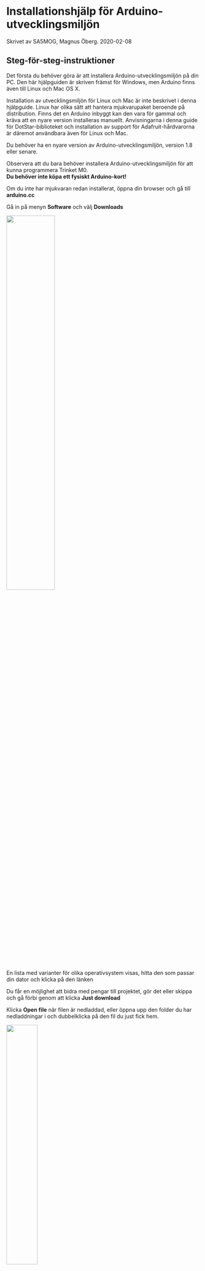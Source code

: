 Installationshjälp för Arduino-utvecklingsmiljön
===
Skrivet av SA5MOG, Magnus Öberg. 2020-02-08

Steg-för-steg-instruktioner
--

Det första du behöver göra är att installera Arduino-utvecklingsmiljön
på din PC. Den här hjälpguiden är skriven främst för Windows, men Arduino
finns även till Linux och Mac OS X.

Installation av utvecklingsmiljön för Linux och Mac är inte beskrivet i
denna hjälpguide. Linux har olika sätt att hantera mjukvarupaket beroende
på distribution. Finns det en Arduino inbyggt kan den vara för gammal och
kräva att en nyare version installeras manuellt. Anvisningarna i denna guide
för DotStar-biblioteket och installation av support för Adafruit-hårdvarorna
är däremot användbara även för Linux och Mac.

Du behöver ha en nyare version av Arduino-utvecklingsmiljön, version 1.8 eller senare.

Observera att du bara behöver installera Arduino-utvecklingsmiljön för att
kunna programmera Trinket M0.
<br />**Du behöver inte köpa ett fysiskt Arduino-kort!**

Om du inte har mjukvaran redan installerat, öppna din browser och gå till
**arduino.cc**

Gå in på menyn **Software** och välj **Downloads**

<img src="arduino_homepage.png" width="50%" height="50%" />

En lista med varianter för olika operativsystem visas, hitta den som passar
din dator och klicka på den länken

Du får en möjlighet att bidra med pengar till projektet, gör det eller skippa
och gå förbi genom att klicka **Just download**

Klicka **Open file** när filen är nedladdad, eller öppna upp den folder du
har nedladdningar i och dubbelklicka på den fil du just fick hem.

<img src="arduino_homepage2.png"  width="40%" height="40%" />

Du kan få en popup, en sk. *User Account Control*. Tillåt att programmet
gör förändringar på din dator, klicka **yes**.

Godkänn licensvillkoren för GNU Lesser General Public License.

De förvalda komponenterna är OK, klicka **Next &gt;**

Du får möjlighet att välja var programvaran ska installeras.
Det förvalda är OK för de flesta fall, klicka **Install**

Installationen kan ta några minuter.

Du kan få en popup med frågan om du vill installera en "device"-mjukvara
från *Adafruit Industries LLC Ports*. Se till att kryssrutan är bockad för *Always trust software from "Adafruit Industries"*. Klicka **Install**

Installera också *Arduino USB Driver* om den frågar, och lita på mjukvara från *Arduino srl*. Klicka **Install**

Det kan hända att du får frågan om "Arduino USB Driver" en gång till. Det är normalt, klicka vidare med **Install** igen.

Klicka **Close** när den är klar.

Du ska nu ha fått en ny ikon på skrivbordet: *Arduino*. Den finns även inlagd i startmenyn. Öppna upp programmet med dubbelklick på ikonen eller via startmenyn.

Fösta gången du kör programmet kommer du behöva tillåta att *Java(TM) Platform SE* ska få åtkomst till nätverket genom windows brandvägg.
Klicka på *Allow access*

När miljön startar visas ett exempelprogram.

En del extra programmoduler krävs för att få igång stödet för Adafruit Trinket M0.

**Följande steg är även applicerbara för Linux och Mac OS X!**

Klicka på menyraden *Tools* och *Manage Libraries...*

<img src="manage_libraries.png"  width="50%" height="50%" />

Skriv in detta i sökfältet: **dotstar led**

<img src="dotstar_led.png"  width="80%" height="80%" />

Du ska få en match för *Adafruit DotStar*-biblioteket, klicka **Install** för den.

Stäng med **Close** när det är klart.

Det krävs även programstöd för själva hårdvaran Trinket M0. I menyraden *File*, välj *Preferences*

<img src="preferences.png"  width="40%" height="40%" />

I den nedre delen av detta fönster finns ett fält för *Additional Boards Manager URLs*

<img src="preferences2.png"  width="80%" height="80%" />

Här behöver du skriva eller kopiera in denna exakta URL:<br />
https://adafruit.github.io/arduino-board-index/package_adafruit_index.json

Klicka **OK**

Gå till menyraden *Tools* och *Board: Arduino Uno*. Det kan hända att det
står nåt annat här men det är det valet som börjar med texten: *Board:*

<img src="boards_manager.png"  width="80%" height="80%" />

En lista med massa olika utvecklingskort visas här, välj det översta alternativet *Boards Manager...*

"Boards Manager" öppnas. Skriv detta i sökfältet: **trinket m0**

<img src="boards_manager2.png"  width="80%" height="80%" />

Du ska få upp en modul som heter *Adafruit SAMD Boards*, klicka på **Install** på detta.

Nu laddas filer och extra mjukvara hem för att kunna programmera Trinket M0 och andra utvecklingskort. Detta kan ta en stund.

Avsluta när det är klart med **Close**

Nu behöver du välja Trinket M0 som aktuellt utvecklingskort.
Gå till menyraden *Tools*, och det val som börjar med texten *Board:*

<img src="select_board.png"  width="100%" height="100%" />

Den här gången kommer det upp en kategori för *Adafruit SAMD*, och under den kan man hitta *Adafruit Trinket M0*. Välj den.

Nu är Arduino-utvecklingsmiljön redo för att programmera en Trinket M0!

Plugga in din Trinket M0 i datorn via en micro-USB-kabel

Kortet kommer att dyka upp som en serieenhet på datorn. Gå till menyraden *Tools* och *Port* och se vad enheten fick för namn. Välj den.

<img src="port.png"  width="60%" height="60%" />

På min dator dök den upp som *COM3* men det kan ha blivit något annat namn på din dator. (Linux har andra namnkonventioner för sina enheter, t.ex. */dev/ttyACM0*)

Det utvecklingskort och port som är valt kan alltid ses i nedre högra hörnet på fönstret.

<img src="port2.png"  width="40%" height="40%" />

Nu är det dags att hämta hem filterprogrammet! Skriv eller kopiera den här adressen till din browser:<br />
https://raw.githubusercontent.com/moggen/m0_filter/main/m0_filter.ino

Nu kan du se källkoden till programmet. Högerklicka på texten och välj: *Save As* , *Save Page As* eller liknande för att spara innehållet som en fil på hårddisken.

<img src="save_as.png"  width="60%" height="60%" />

Du kan spara filen var du vill, men ett tips för Windows är att lägga filen i katalogen *Documents\Arduino*

<img src="save_as2.png"  width="60%" height="60%" />

**Viktigt**: Se till att namnge filen du sparar som *m0_filter.ino* UTAN eventuella extra tillägg som browsern lägger till. Tex. kan *.txt* läggas på, och det ska vi inte ha med.

Gå tillbaka till Arduino-fönstret och välj i menyraden *File* och *Open*.
Gå till den folder du sparade filen i (*Documents\Arduino*).
Välj *m0_filter.ino* och klicka **Open**

Det kommer att poppa upp en fråga om filen ska flyttas in i en egen folder med samma namn. Du behöver klicka **OK** här

<img src="open2.png"  width="40%" height="40%" />

Nu är programkoden inladdad i editeringsfönstret.

Klicka på den cirkulära ikonen i övre delen av fönstret med en pil som pekar åt höger. Detta är uppladdningsfunktionen som utför kompilering och uppladdning till Trinket M0-kortet.

<img src="upload.png"  width="50%" height="50%" />

Om uppladdningen fastnar och får en time-out kan du prova att trycka till en gång på den lilla reset-knappen på Trinket-kortet. Klicka på upload igen efter det. Det kan också hjälpa att dra ur USB och sätta i igen och försöka med upload igen.

Det händer också ibland att det lilla kortet får ett annat portnamn, speciellt när man tryckt på resetknappen.
Kolla under *Tools* och *Port:* om den har fått nåt annat namn. Välj det nya och prova igen med upload.

När du ser *Done uploading* i statusfältet så är att klart och Trinket kör sitt nya program.

<img src="done.png"  width="80%" height="80%" />

Koppla in ljudet och vrid på potentiometrarna för att höra hur filtret fungerar!

USB-kabeln behöver inte vara inkopplad längre om du har en annan strömkälla inkopplad, tex. batterier.

*73 och ha så skoj!*
